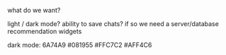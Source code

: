 what do we want?

light / dark mode?
ability to save chats? if so we need a server/database
recommendation widgets

dark mode:
6A74A9
#081955
#FFC7C2
#AFF4C6
